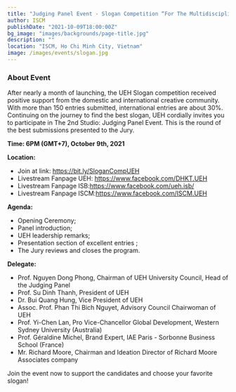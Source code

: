 ```yaml
---
title: "Judging Panel Event - Slogan Competition “For The Multidisciplinary And Sustainable UEH University"
author: ISCM
publishDate: "2021-10-09T18:00:00Z"
bg_image: "images/backgrounds/page-title.jpg"
description: ""
location: "ISCM, Ho Chi Minh City, Vietnam"
image: /images/events/slogan.jpg
---
```


### About Event
<!--StartFragment-->

After nearly a month of launching, the UEH Slogan competition received positive support from the domestic and international creative community. With more than 150 entries submitted, international entries are about 30%. Continuing on the journey to find the best slogan, UEH cordially invites you to participate in The 2nd Studio: Judging Panel Event. This is the round of the best submissions presented to the Jury.

**Time: 6PM (GMT+7), October 9th, 2021**

**Location:**
- Join at link: https://bit.ly/SloganCompUEH
- Livestream Fanpage UEH: https://www.facebook.com/DHKT.UEH
- Livestream Fanpage ISB:https://www.facebook.com/ueh.isb/
- Livestream Fanpage ISCM:https://www.facebook.com/ISCM.UEH

**Agenda:**
- Opening Ceremony;
- Panel introduction;
- UEH leadership remarks;
- Presentation section of excellent entries ;
- The Jury reviews and closes the program.

**Delegate:**
- Prof. Nguyen Dong Phong, Chairman of UEH University Council, Head of the Judging Panel
- Prof. Su Dinh Thanh, President of UEH
- Dr. Bui Quang Hung, Vice President of UEH
- Assoc. Prof. Phan Thi Bich Nguyet, Advisory Council Chairwoman of UEH
- Prof. Yi-Chen Lan, Pro Vice-Chancellor Global Development, Western Sydney University (Australia)
- Prof. Géraldine Michel, Brand Expert, IAE Paris - Sorbonne Business School (France)
- Mr. Richard Moore, Chairman and Ideation Director of Richard Moore Associates company

Join the event now to support the candidates and choose your favorite slogan!

<!--EndFragment-->
